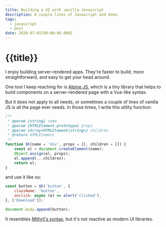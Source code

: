 ```yaml
---
title: Building a UI with vanilla Javascript
description: A couple lines of Javascript and done.
tags:
  - javascript
  - post
date: 2020-07-01T00:00:00.000Z
---
```

# {{title}}

I enjoy building server-rendered apps. They're faster to build, more straightforward, and easy to get your head around.

One tool I keep reaching for is [Alpine JS][alpine], which is a tiny library that helps to build components on a server-rendered page with a Vue-like syntax. 

But it does not apply to all needs, or sometimes a couple of lines of vanilla JS is all the page ever needs. In those times, I write this utility function:


```js
/**
 * @param {string} name
 * @param {HTMLElement.prototype} props
 * @param {Array<HTMLElement|string>} children
 * @return HTMLElement
 */
function $h(name = 'div', props = {}, children = []) {
    const el = document.createElement(name);
    Object.assign(el, props);
    el.append(...children);
    return el;
}
```

and use it like so:

```js
const button = $h('button', {
    className: 'button',
    onclick: async (e) => alert('clicked'),
}, ['Download']);

document.body.append(button);
```

It resembles [Mithril's syntax][mithril], but it's not reactive as modern UI libraries.




[alpine]: https://github.com/alpinejs/alpine/
[mithril]: https://mithril.js.org/index.html#dom-elements
